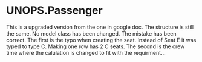 # UNOPS.Passenger
This is a upgraded version from the one in google doc.
The structure is still the same. No model class has been changed.
The mistake has been correct.
The first is the typo when creating the seat. Instead of Seat E it was typed to type C.
Making one row has 2 C seats.
The second is the crew time where the calulation is changed to fit with the requirment...
